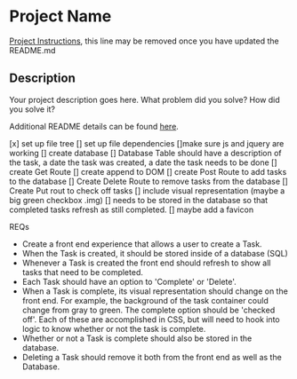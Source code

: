 # Project Name

[Project Instructions](./INSTRUCTIONS.md), this line may be removed once you have updated the README.md

## Description

Your project description goes here. What problem did you solve? How did you solve it?

Additional README details can be found [here](https://github.com/PrimeAcademy/readme-template/blob/master/README.md).

[x] set up file tree
[] set up file dependencies
    []make sure js and jquery are working
[] create database
    [] Database Table should have a description of the task, a date the task was created, a date the task needs to be done 
[] create Get Route
    [] create append to DOM
[] create Post Route to add tasks to the database
[] Create Delete Route to remove tasks from the database
[] Create Put rout to check off tasks
    [] include visual representation (maybe a big green checkbox .img)
    [] needs to be stored in the database so that completed tasks refresh as still completed.
[] maybe add a favicon




REQs
* Create a front end experience that allows a user to create a Task.
* When the Task is created, it should be stored inside of a database (SQL)
* Whenever a Task is created the front end should refresh to show all tasks that need to be completed.
* Each Task should have an option to 'Complete' or 'Delete'.
* When a Task is complete, its visual representation should change on the front end. For example, the background of the task container could change from gray to green. The complete option should be  'checked off'. Each of these are accomplished in CSS, but will need to hook into logic to know whether or not the task is complete.
* Whether or not a Task is complete should also be stored in the database.
* Deleting a Task should remove it both from the front end as well as the Database.
